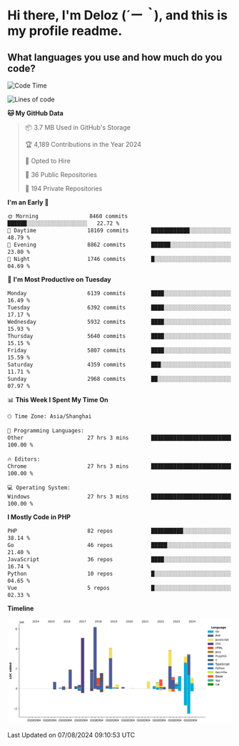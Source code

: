 # **Hi there, I'm Deloz (*´ー｀*), and this is my profile readme.**

## **What languages you use and how much do you code?**

<!--START_SECTION:waka-->
![Code Time](http://img.shields.io/badge/Code%20Time-4%2C526%20hrs%2028%20mins-blue)

![Lines of code](https://img.shields.io/badge/From%20Hello%20World%20I%27ve%20Written-41.6%20million%20lines%20of%20code-blue)

**🐱 My GitHub Data** 

> 📦 3.7 MB Used in GitHub's Storage 
 > 
> 🏆 4,189 Contributions in the Year 2024
 > 
> 💼 Opted to Hire
 > 
> 📜 36 Public Repositories 
 > 
> 🔑 194 Private Repositories 
 > 
**I'm an Early 🐤** 

```text
🌞 Morning                8460 commits        ██████░░░░░░░░░░░░░░░░░░░   22.72 % 
🌆 Daytime                18169 commits       ████████████░░░░░░░░░░░░░   48.79 % 
🌃 Evening                8862 commits        ██████░░░░░░░░░░░░░░░░░░░   23.80 % 
🌙 Night                  1746 commits        █░░░░░░░░░░░░░░░░░░░░░░░░   04.69 % 
```
📅 **I'm Most Productive on Tuesday** 

```text
Monday                   6139 commits        ████░░░░░░░░░░░░░░░░░░░░░   16.49 % 
Tuesday                  6392 commits        ████░░░░░░░░░░░░░░░░░░░░░   17.17 % 
Wednesday                5932 commits        ████░░░░░░░░░░░░░░░░░░░░░   15.93 % 
Thursday                 5640 commits        ████░░░░░░░░░░░░░░░░░░░░░   15.15 % 
Friday                   5807 commits        ████░░░░░░░░░░░░░░░░░░░░░   15.59 % 
Saturday                 4359 commits        ███░░░░░░░░░░░░░░░░░░░░░░   11.71 % 
Sunday                   2968 commits        ██░░░░░░░░░░░░░░░░░░░░░░░   07.97 % 
```


📊 **This Week I Spent My Time On** 

```text
🕑︎ Time Zone: Asia/Shanghai

💬 Programming Languages: 
Other                    27 hrs 3 mins       █████████████████████████   100.00 % 

🔥 Editors: 
Chrome                   27 hrs 3 mins       █████████████████████████   100.00 % 

💻 Operating System: 
Windows                  27 hrs 3 mins       █████████████████████████   100.00 % 
```

**I Mostly Code in PHP** 

```text
PHP                      82 repos            ██████████░░░░░░░░░░░░░░░   38.14 % 
Go                       46 repos            █████░░░░░░░░░░░░░░░░░░░░   21.40 % 
JavaScript               36 repos            ████░░░░░░░░░░░░░░░░░░░░░   16.74 % 
Python                   10 repos            █░░░░░░░░░░░░░░░░░░░░░░░░   04.65 % 
Vue                      5 repos             █░░░░░░░░░░░░░░░░░░░░░░░░   02.33 % 
```



**Timeline**

![Lines of Code chart](https://raw.githubusercontent.com/deloz/deloz/main/assets/bar_graph.png)


 Last Updated on 07/08/2024 09:10:53 UTC
<!--END_SECTION:waka-->
